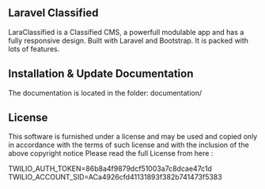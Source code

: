 ## Laravel Classified

LaraClassified is a Classified CMS, a powerfull modulable app and has a fully responsive design. Built with Laravel and Bootstrap. It is packed with lots of features.


## Installation & Update Documentation

The documentation is located in the folder: documentation/


## License

This software is furnished under a license and may be used and copied only in accordance with the terms of such license and with the inclusion of the above copyright notice Please read the full License from here : 

TWILIO_AUTH_TOKEN=86b8a4f9879dcf51003a7c8dcae47c1d
TWILIO_ACCOUNT_SID=ACa4926cfd41131893f382b741473f5383